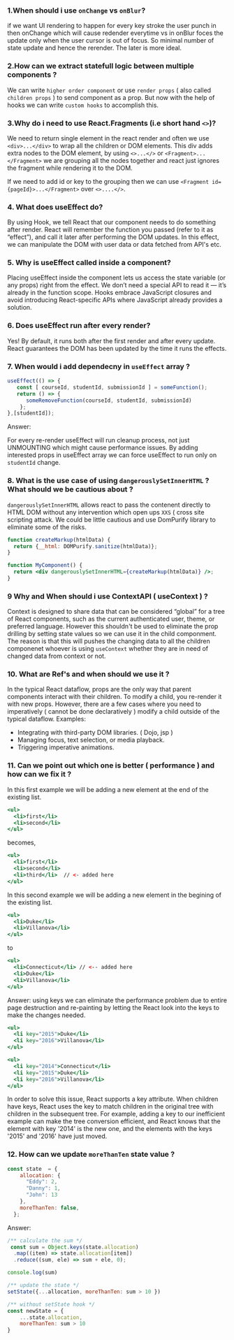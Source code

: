 
### 1.When should i use `onChange` vs `onBlur`?

if we want UI rendering to happen for every key stroke the user punch in then onChange which will cause redender everytime vs in onBlur foces the update only when the user cursor is out of focus. So minimal number of state update and hence the rerender. The later is more ideal.

### 2.How can we extract statefull logic between multiple components ?

We can write `higher order component` or use `render props` ( also called `children props` ) to send component as a prop. But now with the help of hooks we can write `custom hooks` to accomplish this.

### 3.Why do i need to use React.Fragments (i.e short hand `<>`)? 

We need to return single element in the react render and often we use `<div>...</div>` to wrap all the children or DOM elements. This div adds extra nodes to the DOM element, by using `<>...</>` or `<Fragment>...</Fragment>` we are grouping all the nodes together and react just ignores the fragment while rendering it to the DOM. 

If we need to add id or key to the grouping then we can use `<Fragment id={pageId}>...</Fragment>` over `<>....</>`.

### 4. What does useEffect do? 
By using Hook, we tell React that our component needs to do something after render. React will remember the function you passed (refer to it as “effect”), and call it later after performing the DOM updates. In this effect, we can manipulate the DOM with user data or data fetched from API's etc.

### 5. Why is useEffect called inside a component? 
Placing useEffect inside the component lets us access the state variable (or any props) right from the effect. We don’t need a special API to read it — it’s already in the function scope. Hooks embrace JavaScript closures and avoid introducing React-specific APIs where JavaScript already provides a solution.

### 6. Does useEffect run after every render? 
Yes! By default, it runs both after the first render and after every update. React guarantees the DOM has been updated by the time it runs the effects.


### 7. When would i add dependecny in `useEffect` array ?
```js
useEffect(() => {
   const [ courseId, studentId, submissionId ] = someFunction();
   return () => {
      someRemoveFunction(courseId, studentId, submissionId)
    };
},[studentId]);
```
Answer: 

For every re-render useEffect will run cleanup process, not just UNMOUNTING which might cause performance issues. By adding interested props in useEffect array we can force useEffect to run only on `studentId` change.

### 8. What is the use case of using `dangerouslySetInnerHTML` ? What should we be cautious about ?
`dangerouslySetInnerHTML` allows react to pass the contenent directly to HTML DOM without any intervention which open ups `XXS` ( cross site scripting attack. We could be little cautious and use DomPurify library to eliminate some of the risks.
```jsx
function createMarkup(htmlData) {
  return {__html: DOMPurify.sanitize(htmlData)};
}

function MyComponent() {
  return <div dangerouslySetInnerHTML={createMarkup(htmlData)} />;
}
```

### 9 Why and When should i use ContextAPI ( useContext ) ?
Context is designed to share data that can be considered “global” for a tree of React components, such as the current authenticated user, theme, or preferred language. However this shouldn't be used to eliminate the prop drilling by setting state values so we can use it in the child componment. The reason is that this will pushes the changing data to all the children componenet whoever is using `useContext` whether they are in need of changed data from context or not. 

### 10. What are Ref's and when should we use it ?
In the typical React dataflow, props are the only way that parent components interact with their children. To modify a child, you re-render it with new props. However, there are a few cases where you need to imperatively ( cannot be done declaratively ) modify a child outside of the typical dataflow.
Examples:
 - Integrating with third-party DOM libraries. ( Dojo, jsp )
 - Managing focus, text selection, or media playback.
 - Triggering imperative animations.

### 11. Can we point out which one is better ( performance ) and how can we fix it ?
In this first example we will be adding a new element at the end of the existing list.
```jsx
<ul>
  <li>first</li>
  <li>second</li>
</ul>
```
becomes,
```jsx
<ul>
  <li>first</li>
  <li>second</li>
  <li>third</li>  // <- added here
</ul>
```
In this second example we will be adding a new element in the begining of the existing list.
```jsx
<ul>
  <li>Duke</li>
  <li>Villanova</li>
</ul>
```
to 
```jsx
<ul>
  <li>Connecticut</li> // <-- added here
  <li>Duke</li>
  <li>Villanova</li>
</ul>
```

Answer:
using keys we can eliminate the performance problem due to entire page destruction and re-painting by letting the React look into the keys to make the changes needed.  
```jsx
<ul>
  <li key="2015">Duke</li>
  <li key="2016">Villanova</li>
</ul>

<ul>
  <li key="2014">Connecticut</li>
  <li key="2015">Duke</li>
  <li key="2016">Villanova</li>
</ul>
```
In order to solve this issue, React supports a key attribute. When children have keys, React uses the key to match children in the original tree with children in the subsequent tree. For example, adding a key to our inefficient example can make the tree conversion efficient, and React knows that the element with key '2014' is the new one, and the elements with the keys '2015' and '2016' have just moved.

### 12. How can we update `moreThanTen` state value ?
```js
const state  = {
    allocation: {
      "Eddy": 2,
      "Danny": 1,
      "John": 13
    },
    moreThanTen: false,
  };
```
Answer:
```js
/** calculate the sum */
 const sum = Object.keys(state.allocation)
  .map((item) => state.allocation[item])
  .reduce((sum, ele) => sum + ele, 0);

console.log(sum)

/** update the state */
setState({...allocation, moreThanTen: sum > 10 })

/** without setState hook */
const newState = {
    ...state.allocation,
    moreThanTen: sum > 10
}
```






